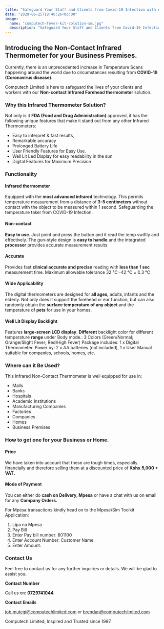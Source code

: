 ```yaml
---
title: "Safeguard Your Staff and Clients from Covid-19 Infection with our Non-Contact Infrared Thermometer."
date: "2020-06-25T18:40:26+03:00"
image:
  name: "computech-fever-kit-solution-sm.jpg"
  description: "Safeguard Your Staff and Clients from Covid-19 Infection with our Non-Contact Infrared Thermometer."
---
```


## Introducing the Non-Contact Infrared Thermometer for your Business Premises.

Currently, there is an unprecedented increase in Temperature Scans happening around the world due to circumstances resulting from __COVID-19 (Coronavirus disease).__

Computech Limited is here to safeguard the lives of your clients and workers with our __Non-contact Infrared Forehead thermometer__ solution.

### Why this Infrared Thermometer Solution?

Not only is it __FDA (Food and Drug Administration)__ approved, it has the following unique features that make it stand out from any other Infrared Thermometers:

- Easy to interpret & fast results,
- Remarkable accuracy
- Prolonged Battery Life
- User Friendly Features for Easy Use.
- Well Lit Led Display for easy readability in the sun
- Digital Features for Maximum Precision

### Functionality
#### Infrared thermometer

Equipped with the __most advanced infrared__ technology. This permits temperature measurement from a distance of __3-5 centimeters__ without contact with the object to be measured within 1 second. Safeguarding the temperature taker from COVID-19 Infection.

#### Non-contact

__Easy to use__. Just point and press the button and it read the temp swiftly and effectively. The gun-style design is __easy to handle__ and the integrated __processor__ provides accurate measurement results

#### Accurate

Provides fast __clinical accurate and precise__ reading with __less than 1 sec__ measurement time. Maximum allowable tolerance 32 ℃ -42 ℃ ± 0.3 ℃

#### Wide Applicability

The digital thermometers are designed for __all ages__, adults, infants and the elderly. Not only does it support the forehead or ear function, but can also randomly obtain the __surface temperature of any object__ and the temperature of __pets__ for use in your homes.

#### Well Lit Display Backlight

Features __large-screen LCD display__. __Different__ backlight color for different temperature __range__ under Body mode.: 3 Colors (Green/Normal; Orange/Slight Fever; Red/High Fever) Package includes: 1 x Digital Thermometer. Power by: 2 x AA batteries (not included), 1 x User Manual suitable for companies, schools, homes, etc.

### Where can it Be Used?

This Infrared Non-Contact Thermometer is well equipped for use in:

- Malls
- Banks
- Hospitals
- Academic Institutions
- Manufacturing Companies
- Factories
- Companies
- Homes
- Business Premises

### How to get one for your Business or Home.
#### Price

We have taken into account that these are tough times, especially financially and therefore selling them at a discounted price of __Kshs.5,000 + VAT.__

#### Mode of Payment

You can either do __cash on Delivery, Mpesa__ or have a chat with us on email for any __Company Orders.__

For Mpesa transactions kindly head on to the Mpesa/Sim Toolkit Application:

1. Lipa na Mpesa
2. Pay Bill
3. Enter Pay bill number: 801100
4. Enter Account Number: Customer Name
5. Enter Amount.

### Contact Us
Feel free to contact us for any further inquiries or details. We will be glad to assist you.

__Contact Number__

Call us on: __[0729741044](tel:+254729741044)__

__Contact Emails__

[job.mutegi@computechlimited.com](mailto:job.mutegi@computechlimited.com) or [brendan@computechlimited.com](mailto:brendan@computechlimited.com) 

Computech Limited, Inspired and Trusted since 1987.
